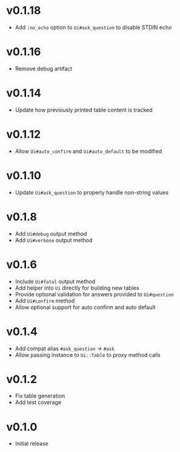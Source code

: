 # v0.1.18
* Add `:no_echo` option to `Ui#ask_question` to disable STDIN echo

# v0.1.16
* Remove debug artifact

# v0.1.14
* Update how previously printed table content is tracked

# v0.1.12
* Allow `Ui#auto_confirm` and `Ui#auto_default` to be modified

# v0.1.10
* Update `Ui#ask_question` to properly handle non-string values

# v0.1.8
* Add `Ui#debug` output method
* Add `Ui#verbose` output method

# v0.1.6
* Include `Ui#fatal` output method
* Add helper into `Ui` directly for building new tables
* Provide optional validation for answers provided to `Ui#question`
* Add `Ui#confirm` method
* Allow optional support for auto confirm and auto default

# v0.1.4
* Add compat alias `#ask_question` -> `#ask`
* Allow passing instance to `Ui::Table` to proxy method calls

# v0.1.2
* Fix table generation
* Add test coverage

# v0.1.0
* Initial release
